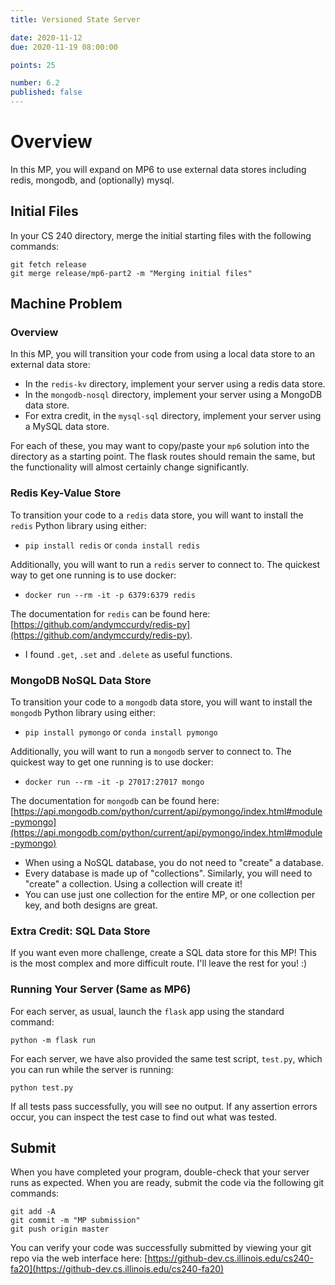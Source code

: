 ```yaml
---
title: Versioned State Server

date: 2020-11-12
due: 2020-11-19 08:00:00

points: 25

number: 6.2
published: false
---
```


# Overview

In this MP, you will expand on MP6 to use external data stores including redis, mongodb, and (optionally) mysql.


## Initial Files

In your CS 240 directory, merge the initial starting files with the following commands:

```
git fetch release
git merge release/mp6-part2 -m "Merging initial files"
```


## Machine Problem

### Overview

In this MP, you will transition your code from using a local data store to an external data store:

- In the `redis-kv` directory, implement your server using a redis data store.
- In the `mongodb-nosql` directory, implement your server using a MongoDB data store.
- For extra credit, in the `mysql-sql` directory,  implement your server using a MySQL data store.

For each of these, you may want to copy/paste your `mp6` solution into the directory as a starting point.  The flask routes should remain the same, but the functionality will almost certainly change significantly.


### Redis Key-Value Store

To transition your code to a `redis` data store, you will want to install the `redis` Python library using either:

- `pip install redis` or `conda install redis`


Additionally, you will want to run a `redis` server to connect to.  The quickest way to get one running is to use docker:

- `docker run --rm -it -p 6379:6379 redis`


The documentation for `redis` can be found here: [https://github.com/andymccurdy/redis-py](https://github.com/andymccurdy/redis-py).

- I found `.get`, `.set` and `.delete` as useful functions.


### MongoDB NoSQL Data Store

To transition your code to a `mongodb` data store, you will want to install the `mongodb` Python library using either:

- `pip install pymongo` or `conda install pymongo`


Additionally, you will want to run a `mongodb` server to connect to.  The quickest way to get one running is to use docker:

- `docker run --rm -it -p 27017:27017 mongo`


The documentation for `mongodb` can be found here: [https://api.mongodb.com/python/current/api/pymongo/index.html#module-pymongo](https://api.mongodb.com/python/current/api/pymongo/index.html#module-pymongo)

- When using a NoSQL database, you do not need to "create" a database.
- Every database is made up of "collections".  Similarly, you will need to "create" a collection.  Using a collection will create it!
- You can use just one collection for the entire MP, or one collection per key, and both designs are great.


### Extra Credit: SQL Data Store

If you want even more challenge, create a SQL data store for this MP!  This is the most complex and more difficult route.  I'll leave the rest for you! :)



### Running Your Server (Same as MP6)

For each server, as usual, launch the `flask` app using the standard command:

```
python -m flask run
```

For each server, we have also provided the same test script, `test.py`, which you can run while the server is running:

```
python test.py
```

If all tests pass successfully, you will see no output.  If any assertion errors occur, you can inspect the test case to find out what was tested.



## Submit

When you have completed your program, double-check that your server runs as expected.  When you are ready, submit the code via the following git commands:

```
git add -A
git commit -m "MP submission"
git push origin master
```

You can verify your code was successfully submitted by viewing your git repo via the web interface here: [https://github-dev.cs.illinois.edu/cs240-fa20](https://github-dev.cs.illinois.edu/cs240-fa20)